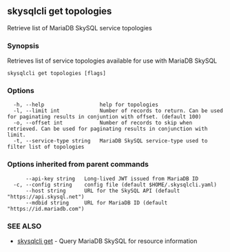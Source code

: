## skysqlcli get topologies

Retrieve list of MariaDB SkySQL service topologies

### Synopsis

Retrieves list of service topologies available for use with MariaDB SkySQL

```
skysqlcli get topologies [flags]
```

### Options

```
  -h, --help                  help for topologies
  -l, --limit int             Number of records to return. Can be used for paginating results in conjuntion with offset. (default 100)
  -o, --offset int            Number of records to skip when retrieved. Can be used for paginating results in conjunction with limit.
  -t, --service-type string   MariaDB SkySQL service-type used to filter list of topologies
```

### Options inherited from parent commands

```
      --api-key string   Long-lived JWT issued from MariaDB ID
  -c, --config string    config file (default $HOME/.skysqlcli.yaml)
      --host string      URL for the SkySQL API (default "https://api.skysql.net")
      --mdbid string     URL for MariaDB ID (default "https://id.mariadb.com")
```

### SEE ALSO

* [skysqlcli get](skysqlcli_get.md)	 - Query MariaDB SkySQL for resource information

